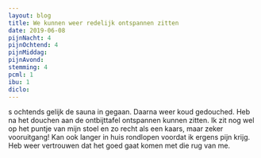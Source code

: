```yaml
---
layout: blog
title: We kunnen weer redelijk ontspannen zitten
date: 2019-06-08
pijnNacht: 4
pijnOchtend: 4
pijnMiddag: 
pijnAvond: 
stemming: 4
pcml: 1
ibu: 1
diclo: 
---
```


s ochtends gelijk de sauna in gegaan. Daarna weer koud gedouched. Heb na het douchen aan de ontbijttafel ontspannen kunnen zitten. Ik zit nog wel op het puntje van mijn stoel en zo recht als een kaars, maar zeker vooruitgang! Kan ook langer in huis rondlopen voordat ik ergens pijn krijg. Heb weer vertrouwen dat het goed gaat komen met die rug van me.

